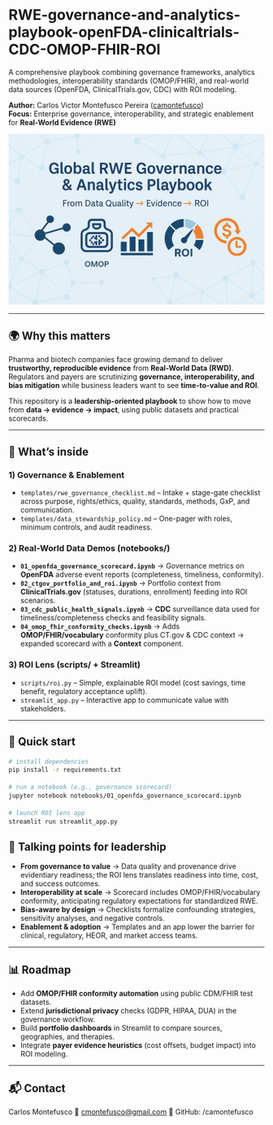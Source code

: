 # RWE-governance-and-analytics-playbook-openFDA-clinicaltrials-CDC-OMOP-FHIR-ROI
A comprehensive playbook combining governance frameworks, analytics methodologies, interoperability standards (OMOP/FHIR), and real-world data sources (OpenFDA, ClinicalTrials.gov, CDC) with ROI modeling.

**Author:** Carlos Victor Montefusco Pereira ([camontefusco](https://github.com/camontefusco))  
**Focus:** Enterprise governance, interoperability, and strategic enablement for **Real-World Evidence (RWE)**

![Banner](banner.png)

---

## 🌍 Why this matters

Pharma and biotech companies face growing demand to deliver **trustworthy, reproducible evidence** from **Real-World Data (RWD)**.  
Regulators and payers are scrutinizing **governance, interoperability, and bias mitigation** while business leaders want to see **time-to-value and ROI**.

This repository is a **leadership-oriented playbook** to show how to move from **data → evidence → impact**, using public datasets and practical scorecards.

---

## 📂 What’s inside

### 1) Governance & Enablement
- `templates/rwe_governance_checklist.md` – Intake + stage-gate checklist across purpose, rights/ethics, quality, standards, methods, GxP, and communication.  
- `templates/data_stewardship_policy.md` – One-pager with roles, minimum controls, and audit readiness.  

### 2) Real-World Data Demos (notebooks/)
- **`01_openfda_governance_scorecard.ipynb`** → Governance metrics on **OpenFDA** adverse event reports (completeness, timeliness, conformity).  
- **`02_ctgov_portfolio_and_roi.ipynb`** → Portfolio context from **ClinicalTrials.gov** (statuses, durations, enrollment) feeding into ROI scenarios.  
- **`03_cdc_public_health_signals.ipynb`** → **CDC** surveillance data used for timeliness/completeness checks and feasibility signals.  
- **`04_omop_fhir_conformity_checks.ipynb`** → Adds **OMOP/FHIR/vocabulary** conformity plus CT.gov & CDC context → expanded scorecard with a **Context** component.  

### 3) ROI Lens (scripts/ + Streamlit)
- `scripts/roi.py` – Simple, explainable ROI model (cost savings, time benefit, regulatory acceptance uplift).  
- `streamlit_app.py` – Interactive app to communicate value with stakeholders.  

---

## 🚀 Quick start

```bash
# install dependencies
pip install -r requirements.txt

# run a notebook (e.g., governance scorecard)
jupyter notebook notebooks/01_openfda_governance_scorecard.ipynb

# launch ROI lens app
streamlit run streamlit_app.py
```
## 🧭 Talking points for leadership

- **From governance to value** → Data quality and provenance drive evidentiary readiness; the ROI lens translates readiness into time, cost, and success outcomes.  
- **Interoperability at scale** → Scorecard includes OMOP/FHIR/vocabulary conformity, anticipating regulatory expectations for standardized RWE.  
- **Bias-aware by design** → Checklists formalize confounding strategies, sensitivity analyses, and negative controls.  
- **Enablement & adoption** → Templates and an app lower the barrier for clinical, regulatory, HEOR, and market access teams.  

---

## 📊 Roadmap

- Add **OMOP/FHIR conformity automation** using public CDM/FHIR test datasets.  
- Extend **jurisdictional privacy** checks (GDPR, HIPAA, DUA) in the governance workflow.  
- Build **portfolio dashboards** in Streamlit to compare sources, geographies, and therapies.  
- Integrate **payer evidence heuristics** (cost offsets, budget impact) into ROI modeling.  

---

## 📬 Contact
Carlos Montefusco
📧 cmontefusco@gmail.com
🔗 GitHub: /camontefusco
